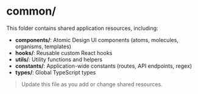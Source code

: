 # common/

This folder contains shared application resources, including:
- **components/**: Atomic Design UI components (atoms, molecules, organisms, templates)
- **hooks/**: Reusable custom React hooks
- **utils/**: Utility functions and helpers
- **constants/**: Application-wide constants (routes, API endpoints, regex)
- **types/**: Global TypeScript types

> Update this file as you add or change shared resources. 